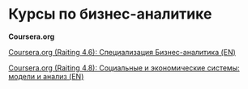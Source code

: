# Курсы по бизнес-аналитике

**Coursera.org**

[Coursera.org (Raiting 4.6): Специализация Бизнес-аналитика (EN)](https://www.coursera.org/specializations/business-analytics)

[Coursera.org (Raiting 4.8): Социальные и экономические системы: модели и анализ (EN)](https://www.coursera.org/learn/social-economic-networks)